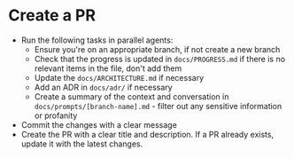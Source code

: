 # Create a PR

- Run the following tasks in parallel agents:
    - Ensure you're on an appropriate branch, if not create a new branch
    - Check that the progress is updated in `docs/PROGRESS.md` if there is no relevant items in the file, don't add them
    - Update the `docs/ARCHITECTURE.md` if necessary
    - Add an ADR in `docs/adr/` if necessary
    - Create a summary of the context and conversation in `docs/prompts/[branch-name].md` - filter out any sensitive information or profanity
- Commit the changes with a clear message
- Create the PR with a clear title and description. If a PR already exists, update it with the latest changes.

